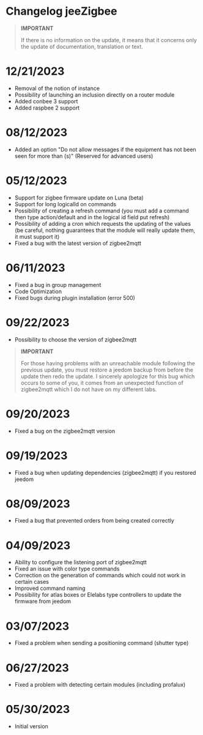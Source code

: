 # Changelog jeeZigbee

>**IMPORTANT**
>
>If there is no information on the update, it means that it concerns only the update of documentation, translation or text.

# 12/21/2023

- Removal of the notion of instance
- Possibility of launching an inclusion directly on a router module
- Added conbee 3 support
- Added raspbee 2 support

# 08/12/2023

- Added an option "Do not allow messages if the equipment has not been seen for more than (s)" (Reserved for advanced users)

# 05/12/2023

- Support for zigbee firmware update on Luna (beta)
- Support for long logicalId on commands
- Possibility of creating a refresh command (you must add a command then type action/default and in the logical id field put refresh)
- Possibility of adding a cron which requests the updating of the values (be careful, nothing guarantees that the module will really update them, it must support it)
- Fixed a bug with the latest version of zigbee2mqtt


# 06/11/2023

- Fixed a bug in group management
- Code Optimization
- Fixed bugs during plugin installation (error 500)

# 09/22/2023

- Possibility to choose the version of zigbee2mqtt

>**IMPORTANT**
>
>For those having problems with an unreachable module following the previous update, you must restore a jeedom backup from before the update then redo the update. I sincerely apologize for this bug which occurs to some of you, it comes from an unexpected function of zigbee2mqtt which I do not have on my different labs.

# 09/20/2023

- Fixed a bug on the zigbee2mqtt version

# 09/19/2023

- Fixed a bug when updating dependencies (zigbee2mqtt) if you restored jeedom

# 08/09/2023

- Fixed a bug that prevented orders from being created correctly

# 04/09/2023

- Ability to configure the listening port of zigbee2mqtt
- Fixed an issue with color type commands
- Correction on the generation of commands which could not work in certain cases
- Improved command naming
- Possibility for atlas boxes or Elelabs type controllers to update the firmware from jeedom

# 03/07/2023

- Fixed a problem when sending a positioning command (shutter type)

# 06/27/2023

- Fixed a problem with detecting certain modules (including profalux)

# 05/30/2023

- Initial version
